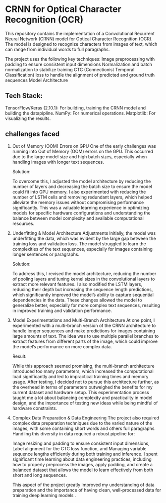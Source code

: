﻿# CRNN for Optical Character Recognition (OCR)

This repository contains the implementation of a Convolutional Recurrent Neural Network (CRNN) model for Optical Character Recognition (OCR). The model is designed to recognize characters from images of text, which can range from individual words to full paragraphs.

The project uses the following key techniques:
Image preprocessing with padding to ensure consistent input dimensions
Normalization and batch normalization to stabilize training
CTC (Connectionist Temporal Classification) loss to handle the alignment of predicted and ground truth sequences
Model Architecture

## Tech Stack:

TensorFlow/Keras (2.10.1): For building, training the CRNN model and building the datapipline.
NumPy: For numerical operations.
Matplotlib: For visualizing the results.

## challenges faced

1. Out of Memory (OOM) Errors on GPU
   One of the early challenges was running into Out of Memory (OOM) errors on the GPU. This occurred due to the large model size and high batch sizes, especially when handling images with longer text sequences.

    Solution:

    To overcome this, I adjusted the model architecture by reducing the number of layers and decreasing the batch size to ensure the model could fit into GPU memory.
    I also experimented with reducing the number of LSTM cells and removing redundant layers, which helped alleviate the memory issues without compromising performance significantly.
    This was a valuable learning experience in optimizing models for specific hardware configurations and understanding the balance between model complexity and available computational resources.

2. Underfitting & Model Architecture Adjustments
   Initially, the model was underfitting the data, which was evident by the large gap between the training loss and validation loss. The model struggled to learn the complexities of the text sequences, especially for images containing longer sentences or paragraphs.

    Solution:

    To address this, I revised the model architecture, reducing the number of pooling layers and tuning kernel sizes in the convolutional layers to extract more relevant features.
    I also modified the LSTM layers, reducing their depth but increasing the sequence length predictions, which significantly improved the model’s ability to capture sequential dependencies in the data.
    These changes allowed the model to generalize better, especially for more complex text sequences, resulting in improved training and validation performance.

3. Model Experimentations and Multi-Branch Architecture
   At one point, I experimented with a multi-branch version of the CRNN architecture to handle longer sequences and make predictions for images containing large amounts of text. The idea was to use multiple parallel branches to extract features from different parts of the image, which could improve the model’s performance on more complex data.

    Result:

    While this approach seemed promising, the multi-branch architecture introduced too many parameters, which increased the computational load significantly and led to impractical training times and memory usage.
    After testing, I decided not to pursue this architecture further, as the overhead in terms of parameters outweighed the benefits for my current dataset and hardware setup.
    This experimentation process taught me a lot about balancing complexity and practicality in model design, and the importance of testing new ideas while being mindful of hardware constraints.

4. Complex Data Preparation & Data Engineering
   The project also required complex data preparation techniques due to the varied nature of the images, with some containing short words and others full paragraphs. Handling this diversity in data required a robust pipeline for:

    Image resizing and padding to ensure consistent input dimensions,
    Label alignment for the CTC loss function, and
    Managing variable sequence lengths efficiently during both training and inference.
    I spent significant time learning about data engineering practices, including how to properly preprocess the images, apply padding, and create a balanced dataset that allows the model to learn effectively from both short and long sequences.

    This aspect of the project greatly improved my understanding of data preparation and the importance of having clean, well-processed data for training deep learning models
    .
